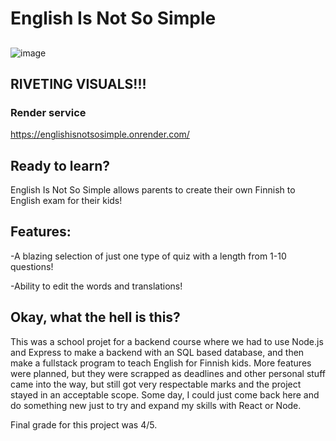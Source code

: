 # English Is Not So Simple

##
![image](https://github.com/user-attachments/assets/b5e061fc-a2d6-4da5-89b5-bf6441356563)

## RIVETING VISUALS!!!

### Render service

https://englishisnotsosimple.onrender.com/

## Ready to learn?

English Is Not So Simple allows parents to create their own Finnish to English exam for their kids!

## Features:

-A blazing selection of just one type of quiz with a length from 1-10 questions!

-Ability to edit the words and translations!

## Okay, what the hell is this?

This was a school projet for a backend course where we had to use Node.js and Express to make a backend with an SQL based database, and then make a fullstack
program to teach English for Finnish kids. More features were planned, but they were scrapped as deadlines and other personal stuff came into the way, but
still got very respectable marks and the project stayed in an acceptable scope. Some day, I could just come back here and do something new just to try and expand my
skills with React or Node.

Final grade for this project was 4/5.
